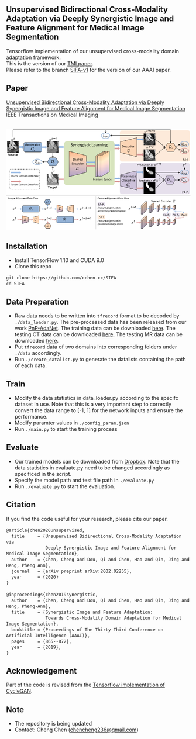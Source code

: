## Unsupervised Bidirectional Cross-Modality Adaptation via Deeply Synergistic Image and Feature Alignment for Medical Image Segmentation

Tensorflow implementation of our unsupervised cross-modality domain adaptation framework. <br/>
This is the version of our [TMI paper](https://arxiv.org/abs/2002.02255). <br/>
Please refer to the branch [SIFA-v1](https://github.com/cchen-cc/SIFA/tree/SIFA-v1) for the version of our AAAI paper. <br/>

## Paper
[Unsupervised Bidirectional Cross-Modality Adaptation via Deeply Synergistic Image and Feature Alignment for Medical Image Segmentation](https://arxiv.org/abs/2002.02255)
<br/>
IEEE Transactions on Medical Imaging
<br/>
<br/>
<p align="center">
  <img src="figure/framework.png">
</p>

## Installation
* Install TensorFlow 1.10 and CUDA 9.0
* Clone this repo
```
git clone https://github.com/cchen-cc/SIFA
cd SIFA
```

## Data Preparation
* Raw data needs to be written into `tfrecord` format to be decoded by `./data_loader.py`. The pre-processed data has been released from our work [PnP-AdaNet](https://github.com/carrenD/Medical-Cross-Modality-Domain-Adaptation). The training data can be downloaded [here](https://drive.google.com/file/d/1m9NSHirHx30S8jvN0kB-vkd7LL0oWCq3/view). The testing CT data can be downloaded [here](https://drive.google.com/file/d/1SJM3RluT0wbR9ud_kZtZvCY0dR9tGq5V/view). The testing MR data can be downloaded [here](https://drive.google.com/file/d/1RNb-4iYWUaFBY61rFAnT2XT0mtwlnH1V/view).
* Put `tfrecord` data of two domains into corresponding folders under `./data` accordingly.
* Run `./create_datalist.py` to generate the datalists containing the path of each data.

## Train
* Modify the data statistics in data_loader.py according to the specifc dataset in use. Note that this is a very important step to correctly convert the data range to [-1, 1] for the network inputs and ensure the performance.
* Modify paramter values in `./config_param.json`
* Run `./main.py` to start the training process

## Evaluate
* Our trained models can be downloaded from [Dropbox](https://www.dropbox.com/sh/787kmmuhvh3e3yb/AAC4qxBJTWwQ1UMN5psrN96ja?dl=0).
  Note that the data statistics in evaluate.py need to be changed accordingly as specificed in the script.
* Specify the model path and test file path in `./evaluate.py`
* Run `./evaluate.py` to start the evaluation.

## Citation
If you find the code useful for your research, please cite our paper.
```
@article{chen2020unsupervised,
  title     = {Unsupervised Bidirectional Cross-Modality Adaptation via 
               Deeply Synergistic Image and Feature Alignment for Medical Image Segmentation},
  author    = {Chen, Cheng and Dou, Qi and Chen, Hao and Qin, Jing and Heng, Pheng Ann},
  journal   = {arXiv preprint arXiv:2002.02255},
  year      = {2020}
}

@inproceedings{chen2019synergistic,
  author    = {Chen, Cheng and Dou, Qi and Chen, Hao and Qin, Jing and Heng, Pheng-Ann},
  title     = {Synergistic Image and Feature Adaptation: 
               Towards Cross-Modality Domain Adaptation for Medical Image Segmentation},
  booktitle = {Proceedings of The Thirty-Third Conference on Artificial Intelligence (AAAI)},
  pages     = {865--872},
  year      = {2019},
}
```

## Acknowledgement
Part of the code is revised from the [Tensorflow implementation of CycleGAN](https://github.com/leehomyc/cyclegan-1).

## Note
* The repository is being updated
* Contact: Cheng Chen (chencheng236@gmail.com)
